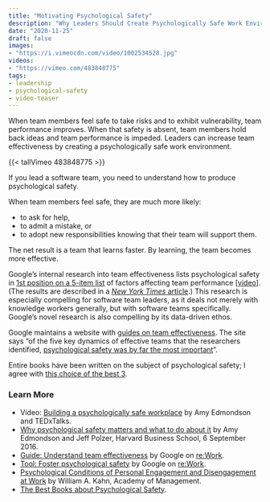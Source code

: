 ```yaml
---
title: "Motivating Psychological Safety"
description: "Why Leaders Should Create Psychologically Safe Work Environments"
date: "2020-11-25"
draft: false
images:
- "https://i.vimeocdn.com/video/1002534528.jpg"
videos:
- "https://vimeo.com/483848775"
tags:
- leadership
- psychological-safety
- video-teaser
---
```



When team members feel safe to take risks and to exhibit vulnerability, team
performance improves. When that safety is absent, team members hold back ideas
and team performance is impeded. Leaders can increase team effectiveness by
creating a psychologically safe work environment.

<!--more-->


{{< tallVimeo 483848775 >}}

If you lead a software team, you need to understand how to produce
psychological safety.

When team members feel safe, they are much more likely:

- to ask for help,
- to admit a mistake, or
- to adopt new responsibilities knowing that their team will support them.

The net result is a team that learns faster. By learning, the team becomes more
effective.

Google’s internal research into team effectiveness lists psychological safety
in [1st position on a 5-item list](https://rework.withgoogle.com/blog/how-google-thinks-team-effectiveness/)
of factors affecting team performance
[[video](https://www.youtube.com/watch?v=xMMBpRDwp1s)].
(The results are described in a [_New York Times_ article](https://www.nytimes.com/2016/02/28/magazine/what-google-learned-from-its-quest-to-build-the-perfect-team.html).)
This research is especially compelling for software team leaders, as it deals
not merely with knowledge workers generally, but with software teams
specifically. Google’s novel research is also compelling by its data-driven
ethos.

Google maintains a website with [guides on team effectiveness](https://rework.withgoogle.com/guides/understanding-team-effectiveness/).
The site says “of the five key dynamics of effective teams that the researchers
identified, [psychological safety was by far the most
important](https://rework.withgoogle.com/guides/understanding-team-effectiveness/steps/foster-psychological-safety/)”.

Entire books have been written on the subject of psychological safety; I agree
with [this choice of the best 3](http://cavemaninasuit.com/best-books-psychological-safety/).


### Learn More

- Video: [Building a psychologically safe workplace](https://www.youtube.com/watch?v=LhoLuui9gX8)
  by Amy Edmondson and TEDxTalks.
- [Why psychological safety matters and what to do about it](https://rework.withgoogle.com/blog/how-to-foster-psychological-safety/)
  by Amy Edmondson and Jeff Polzer, Harvard Business School, 6 September 2016.
- [Guide: Understand team effectiveness](https://rework.withgoogle.com/guides/understanding-team-effectiveness/)
  by Google on [re:Work](https://rework.withgoogle.com/).
- [Tool: Foster psychological safety](https://rework.withgoogle.com/guides/understanding-team-effectiveness/steps/foster-psychological-safety/)
  by Google on [re:Work](https://rework.withgoogle.com/).
- [Psychological Conditions of Personal Engagement and Disengagement at Work](https://doi.org/10.5465/256287)
  by William A. Kahn, Academy of Management.
- [The Best Books about Psychological Safety](http://cavemaninasuit.com/best-books-psychological-safety/).

